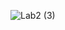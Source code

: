 ![Lab2 (3)](https://github.com/Yulika-17/BLPS2/assets/72934505/18b9d974-2132-4fda-a772-5f9fb6ed8a72)
